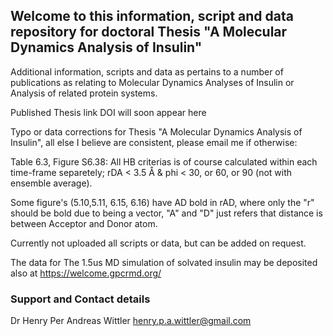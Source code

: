 ## Welcome to this information, script and data repository for doctoral Thesis "A Molecular Dynamics Analysis of Insulin"

Additional information, scripts and data as pertains to a number of publications as relating to Molecular Dynamics Analyses of Insulin or Analysis of related protein systems.

Published Thesis link DOI will soon appear here

Typo or data corrections for Thesis "A Molecular Dynamics Analysis of Insulin", all else I believe are consistent, please email me if otherwise:

Table 6.3, Figure S6.38: All HB criterias is of course calculated within each time-frame separetely; rDA < 3.5 Å & phi < 30, or 60, or 90 (not with ensemble average).

Some figure's (5.10,5.11, 6.15, 6.16) have AD bold in rAD, where only the "r" should be bold due to being a vector, "A" and "D" just refers that distance is between Acceptor and Donor atom.



Currently not uploaded all scripts or data, but can be added on request.



The data for The 1.5us MD simulation of solvated insulin may be deposited also at https://welcome.gpcrmd.org/ 




### Support and Contact details

Dr Henry Per Andreas Wittler
henry.p.a.wittler@gmail.com
